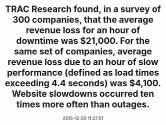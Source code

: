 ---
layout: post
title:  "TRAC Research found, in a survey of 300 companies, that the average revenue loss for an hour of downtime was $21,000. For the same set of companies, average revenue loss due to an hour of slow performance (defined as load times exceeding 4.4 seconds) was $4,100. Website slowdowns occurred ten times more often than outages."
storySource: "http://www.slideshare.net/KenGodskind/alertsitetrac"
date:   2015-12-20 11:27:51
tags:
 - revenue
 - "2011"
---
